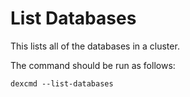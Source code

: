 # List Databases

This lists all of the databases in a cluster. 

The command should be run as follows:

```
dexcmd --list-databases
```
